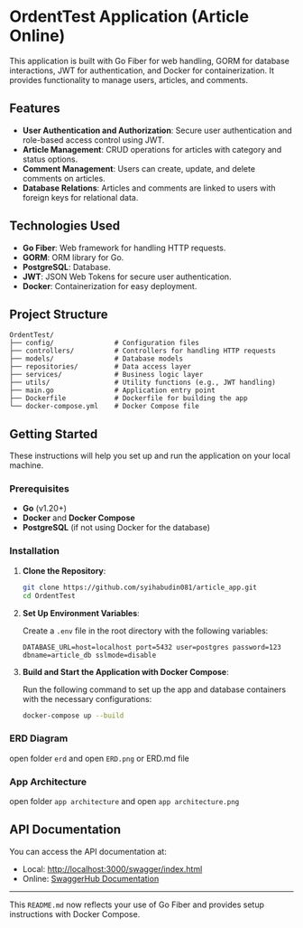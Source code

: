# OrdentTest Application (Article Online)

This application is built with Go Fiber for web handling, GORM for database interactions, JWT for authentication, and Docker for containerization. It provides functionality to manage users, articles, and comments.

## Features

- **User Authentication and Authorization**: Secure user authentication and role-based access control using JWT.
- **Article Management**: CRUD operations for articles with category and status options.
- **Comment Management**: Users can create, update, and delete comments on articles.
- **Database Relations**: Articles and comments are linked to users with foreign keys for relational data.

## Technologies Used

- **Go Fiber**: Web framework for handling HTTP requests.
- **GORM**: ORM library for Go.
- **PostgreSQL**: Database.
- **JWT**: JSON Web Tokens for secure user authentication.
- **Docker**: Containerization for easy deployment.

## Project Structure

```plaintext
OrdentTest/
├── config/               # Configuration files
├── controllers/          # Controllers for handling HTTP requests
├── models/               # Database models
├── repositories/         # Data access layer
├── services/             # Business logic layer
├── utils/                # Utility functions (e.g., JWT handling)
├── main.go               # Application entry point
├── Dockerfile            # Dockerfile for building the app
└── docker-compose.yml    # Docker Compose file
```

## Getting Started

These instructions will help you set up and run the application on your local machine.

### Prerequisites

- **Go** (v1.20+)
- **Docker** and **Docker Compose**
- **PostgreSQL** (if not using Docker for the database)

### Installation

1. **Clone the Repository**:
   ```bash
   git clone https://github.com/syihabudin081/article_app.git
   cd OrdentTest
   ```

2. **Set Up Environment Variables**:

   Create a `.env` file in the root directory with the following variables:
   ```env
   DATABASE_URL=host=localhost port=5432 user=postgres password=123 dbname=article_db sslmode=disable
   ```

3. **Build and Start the Application with Docker Compose**:

   Run the following command to set up the app and database containers with the necessary configurations:
   ```bash
   docker-compose up --build
   ```
### ERD Diagram
 open folder `erd` and open `ERD.png` or ERD.md file

### App Architecture
 open folder `app architecture` and open `app architecture.png`

## API Documentation

You can access the API documentation at:
- Local: [http://localhost:3000/swagger/index.html](http://localhost:8080/swagger/index.html)
- Online: [SwaggerHub Documentation](https://app.swaggerhub.com/apis/SYIHABUPNYK/article_online_ordent/1.0.0)

--- 

This `README.md` now reflects your use of Go Fiber and provides setup instructions with Docker Compose.